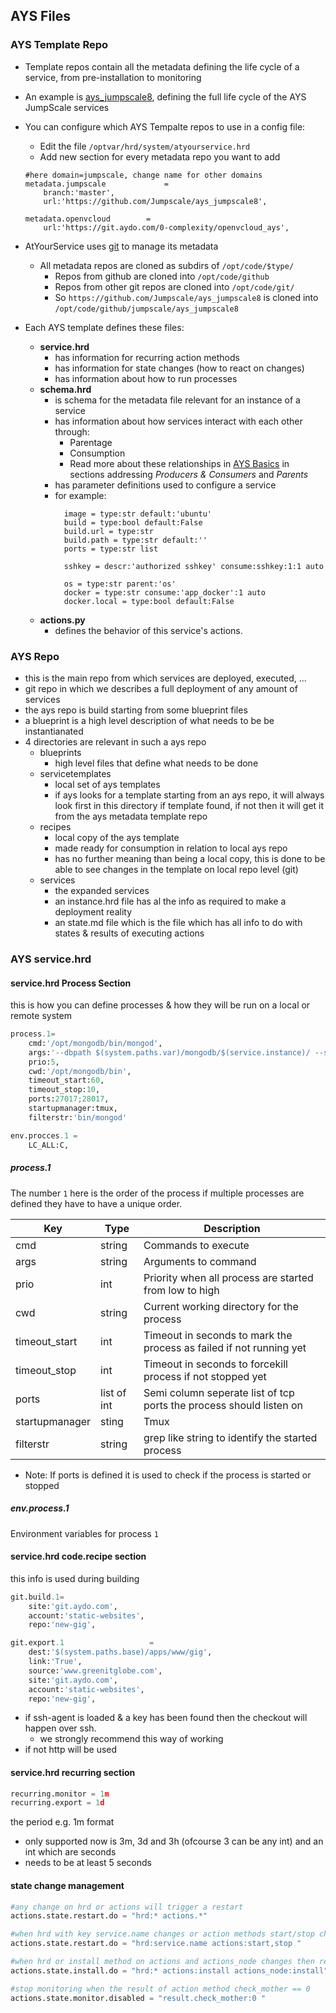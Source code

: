 ## AYS Files

### AYS Template Repo

- Template repos contain all the metadata defining the life cycle of a service, from pre-installation to monitoring
- An example is [ays_jumpscale8](https://github.com/Jumpscale/ays_jumpscale8), defining the full life cycle of the AYS JumpScale services
- You can configure which AYS Tempalte repos to use in a config file:
    - Edit the file ```/optvar/hrd/system/atyourservice.hrd```
    - Add new section for every metadata repo you want to add
    
    ```shell
    #here domain=jumpscale, change name for other domains
    metadata.jumpscale             =
        branch:'master',
        url:'https://github.com/Jumpscale/ays_jumpscale8',

    metadata.openvcloud        =
        url:'https://git.aydo.com/0-complexity/openvcloud_ays',
    ```

- AtYourService uses [git](http://git-scm.com) to manage its metadata
    - All metadata repos are cloned as subdirs of ```/opt/code/$type/```
        - Repos from github are cloned into ```/opt/code/github```
        - Repos from other git repos are cloned into ```/opt/code/git/```
        - So ```https://github.com/Jumpscale/ays_jumpscale8``` is cloned into ```/opt/code/github/jumpscale/ays_jumpscale8```
- Each AYS template defines these files:
    * **service.hrd** 
      * has information for recurring action methods
      * has information for state changes (how to react on changes)
      * has information about how to run processes
    * **schema.hrd** 
      * is schema for the metadata file relevant for an instance of a service
      * has information about how services interact with each other through:
          - Parentage
          - Consumption
          - Read more about these relationships in [AYS Basics](2_AYS_basics.html) in sections addressing *Producers & Consumers* and *Parents*
      * has parameter definitions used to configure a service
      * for example:
          ```
            image = type:str default:'ubuntu'
            build = type:bool default:False
            build.url = type:str
            build.path = type:str default:''
            ports = type:str list

            sshkey = descr:'authorized sshkey' consume:sshkey:1:1 auto

            os = type:str parent:'os'
            docker = type:str consume:'app_docker':1 auto
            docker.local = type:bool default:False
          ```
    * **actions.py** 
      * defines the behavior of this service's actions.

### AYS Repo

- this is the main repo from which services are deployed, executed, ...
- git repo in which we describes a full deployment of any amount of services
- the ays repo is build starting from some blueprint files
- a blueprint is a high level description of what needs to be be instantianated
- 4 directories are relevant in such a ays repo
    - blueprints
        - high level files that define what needs to be done
    - servicetemplates
        - local set of ays templates
        - if ays looks for a template starting from an ays repo, it will always look first in this directory if template found, if not then it will get it from the ays metadata template repo
    - recipes
        - local copy of the ays template
        - made ready for consumption in relation to local ays repo  
        - has no further meaning than being a local copy, this is done to be able to see changes in the template on local repo level (git)
    - services
        - the expanded services
        - an instance.hrd file has al the info as required to make a deployment reality 
        - an state.md file which is the file which has all info to do with states & results of executing actions

### AYS service.hrd

#### service.hrd Process Section

this is how you can define processes & how they will be run on a local or remote system

```python
process.1=
    cmd:'/opt/mongodb/bin/mongod',
    args:'--dbpath $(system.paths.var)/mongodb/$(service.instance)/ --smallfiles --rest --httpinterface',
    prio:5,
    cwd:'/opt/mongodb/bin',
    timeout_start:60,
    timeout_stop:10,
    ports:27017;28017,
    startupmanager:tmux,
    filterstr:'bin/mongod'

env.procces.1 =
    LC_ALL:C,
```

##### process.1

The number `1` here is the order of the process if multiple processes are defined they have to have a unique order.

| Key | Type | Description |
|-----|------|-------------|
|cmd  | string| Commands to execute |
|args | string | Arguments to command |
|prio | int | Priority when all process are started from low to high |
|cwd  | string | Current working directory for the process |
|timeout_start| int | Timeout in seconds to mark the process as failed if not running yet |
|timeout_stop| int | Timeout in seconds to forcekill process if not stopped yet |
|ports| list of int| Semi column seperate list of tcp ports the process should listen on |
|startupmanager| sting | Tmux|
|filterstr| string| grep like string to identify the started process |

* Note: If ports is defined it is used to check if the process is started or stopped

##### env.process.1

Environment variables for process `1`


#### service.hrd code.recipe section


this info is used during building


```python
git.build.1=
    site:'git.aydo.com',
    account:'static-websites',
    repo:'new-gig',

git.export.1                   =
    dest:'$(system.paths.base)/apps/www/gig',
    link:'True',
    source:'www.greenitglobe.com',
    site:'git.aydo.com',
    account:'static-websites',
    repo:'new-gig',
```

- if ssh-agent is loaded & a key has been found then the checkout will happen over ssh.
    - we strongly recommend this way of working
- if not http will be used

#### service.hrd recurring section

```python
recurring.monitor = 1m
recurring.export = 1d
```

the period e.g. 1m format

- only supported now is 3m, 3d and 3h (ofcourse 3 can be any int) and an int which are seconds
- needs to be at least 5 seconds


#### state change management

```python
#any change on hrd or actions will trigger a restart
actions.state.restart.do = "hrd:* actions.*"

#when hrd with key service.name changes or action methods start/stop change then restart
actions.state.restart.do = "hrd:service.name actions:start,stop "

#when hrd or install method on actions and actions_node changes then redo the install
actions.state.install.do = "hrd:* actions:install actions_node:install"

#stop monitoring when the result of action method check_mother == 0
actions.state.monitor.disabled = "result.check_mother:0 "

```